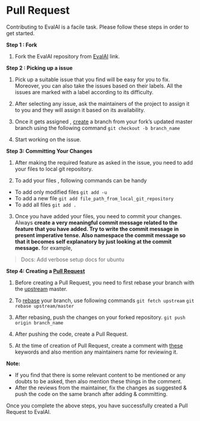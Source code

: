 # Pull Request

Contributing to EvalAI is a facile task. Please follow these steps in order to get started.

**Step 1 : Fork**

1. Fork the EvalAI repository from [EvalAI](https://github.com/Cloud-CV/EvalAI) link.

**Step 2 : Picking up a issue**

1. Pick up a suitable issue that you find will be easy for you to fix. Moreover, you can also 
take the issues based on their labels. All the issues are marked with a label according to its difficulty.

2. After selecting any issue, ask the maintainers of the project to assign it to you and they will assign it based on its availability.

3. Once it gets assigned , [create](https://git-scm.com/docs/git-checkout) a branch from your fork’s updated master branch using the following command
`git checkout -b branch_name`

4. Start working on the issue.

**Step 3: Committing Your Changes**

1. After making the required feature as asked in the issue, you need to add your files to local git repository.

2. To add your files , following commands can be handy

- To add only modified files `git add -u`
- To add a new file `git add file_path_from_local_git_repository`
- To add all files `git add .`

3. Once you have added your files, you need to commit your changes. Always **create a very meaningful commit message related to the feature that you have added. Try to write the commit message in present imperative tense. Also namespace the commit message so that it becomes self explanatory by just looking at the commit message.**
for example, 
> Docs: Add verbose setup docs for ubuntu

**Step 4: Creating a [Pull Request](https://help.github.com/articles/about-pull-requests/)**

1. Before creating a Pull Request, you need to first rebase your branch with the [upstream](http://stackoverflow.com/questions/9257533/what-is-the-difference-between-origin-and-upstream-on-github) master.

2. To [rebase](https://git-scm.com/book/en/v2/Git-Branching-Rebasing) your branch, use following commands
`git fetch upstream`
`git rebase upstream/master`

3. After rebasing, push the changes on your forked repository.
`git push origin branch_name`

4. After pushing the code, create a Pull Request.

5. At the time of creation of Pull Request, create a comment with [these](https://help.github.com/articles/closing-issues-via-commit-messages/) keywords and also mention any maintainers name for reviewing it.

**Note:** 

- If you find that there is some relevant content to be mentioned or any doubts to be asked, then also mention these things in the comment.
- After the reviews from the maintainer, fix the changes as suggested & push the code on the same branch after adding & committing.

Once you complete the above steps, you have successfully created a Pull Request to EvalAI.
